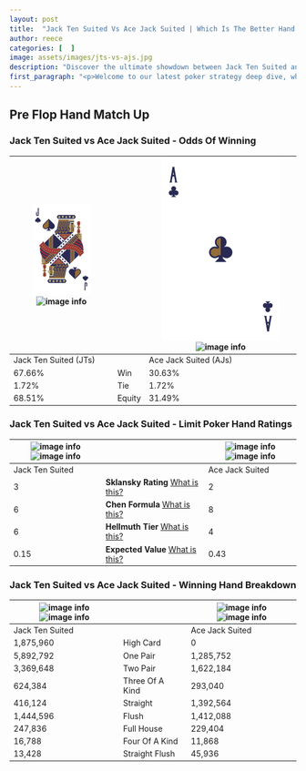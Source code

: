 ```yaml
---
layout: post
title:  "Jack Ten Suited Vs Ace Jack Suited | Which Is The Better Hand In Poker? A Complete Guide"
author: reece
categories: [  ]
image: assets/images/jts-vs-ajs.jpg
description: "Discover the ultimate showdown between Jack Ten Suited and Ace Jack Suited in poker! Uncover the odds, strategies, and scenarios where one hand triumphs over the other. Get ready to up your poker game with this thrilling analysis."
first_paragraph: "<p>Welcome to our latest poker strategy deep dive, where we're pitting two distinct hands against each other in a high-stakes showdown: Jack Ten Suited vs Ace Jack Suited.</p><p>In the dynamic world of poker, every decision counts, and knowing which hand holds the upper hand is key to your success at the table.</p><p>In this article, we'll dissect these two hands, explore the scenarios where one dominates the other, and equip you with the knowledge to make strategic choices that can tip the odds in your favor.</p><p>Get ready to unravel the intriguing dynamics of these poker hands and elevate your game to new heights.</p>"
---
```




[comment]: # (sp0)

## Pre Flop Hand Match Up

<div class="table hand-ratings" markdown="1"> 



### Jack Ten Suited vs Ace Jack Suited - Odds Of Winning


    
| ![image info](assets/images/hand1/J.png) ![image info](assets/images/hand1/ts.png) |  | ![image info](assets/images/hand2/A.png) ![image info](assets/images/hand2/js.png) |
| -------- | -------- | -------- |
| Jack Ten Suited (JTs) |  | Ace Jack Suited (AJs) |
| 67.66% | Win | 30.63% |
| 1.72% | Tie | 1.72% |
| 68.51% | Equity | 31.49% |




[comment]: # (sp1)



### Jack Ten Suited vs Ace Jack Suited - Limit Poker Hand Ratings


    
| ![image info](https://www.riverpairs.com/assets/images/hand1/J.png) ![image info](https://www.riverpairs.com/assets/images/hand1/ts.png) |  | ![image info](https://www.riverpairs.com/assets/images/hand2/A.png) ![image info](https://www.riverpairs.com/assets/images/hand2/js.png) |
| -------- | -------- | -------- |
| Jack Ten Suited |  | Ace Jack Suited |
| 3 | **Sklansky Rating** [What is this?](/sklansky-rating-explained) | 2 |
| 6 | **Chen Formula** [What is this?](/chen-formula-explained) | 8 |
| 6 | **Hellmuth Tier** [What is this?](/Hellmuth-tier-explained) | 4 |
| 0.15 | **Expected Value** [What is this?](/expected-value-explained) | 0.43 |




[comment]: # (sp2)



### Jack Ten Suited vs Ace Jack Suited - Winning Hand Breakdown


    
| ![image info](https://www.riverpairs.com/assets/images/hand1/J.png) ![image info](https://www.riverpairs.com/assets/images/hand1/ts.png) |  | ![image info](https://www.riverpairs.com/assets/images/hand2/A.png) ![image info](https://www.riverpairs.com/assets/images/hand2/js.png) |
| -------- | -------- | -------- |
| Jack Ten Suited |  | Ace Jack Suited |
| 1,875,960 | High Card | 0 |
| 5,892,792 | One Pair | 1,285,752 |
| 3,369,648 | Two Pair | 1,622,184 |
| 624,384 | Three Of A Kind | 293,040 |
| 416,124 | Straight | 1,392,564 |
| 1,444,596 | Flush | 1,412,088 |
| 247,836 | Full House | 229,404 |
| 16,788 | Four Of A Kind | 11,868 |
| 13,428 | Straight Flush | 45,936 |




[comment]: # (sp3)



</div>

[comment]: # (sp4)



[comment]: # (sp5)

